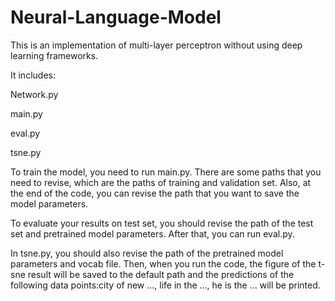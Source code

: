 # Neural-Language-Model

This is an implementation of multi-layer perceptron without using deep learning frameworks.

It includes:

Network.py

main.py

eval.py

tsne.py

To train the model, you need to run main.py. There are some paths that you need to revise, which are the paths of training and validation set. Also, at the end of the code, you can revise the path that you want to save the model parameters. 

To evaluate your results on test set, you should revise the path of the test set and pretrained model parameters. After that, you can run eval.py.

In tsne.py, you should also revise the path of the pretrained model parameters and vocab file. Then, when you run the code, the figure of the t-sne result will be saved to the default path and the predictions of the following data points:city of new ..., life in the ..., he is the ... will be printed.


